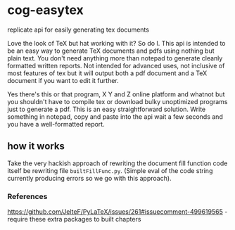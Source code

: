 # cog-easytex

replicate api for easily generating tex documents

Love the look of TeX but hat working with it? So do I. This api is intended to be an easy way to generate TeX documents and pdfs using nothing but plain text. You don't need anything more than notepad to generate cleanly formatted written reports. Not intended for advanced uses, not inclusive of most features of tex but it will output both a pdf document and a TeX document if you want to edit it further. 

Yes there's this or that program, X Y and Z online platform and whatnot but you shouldn't have to compile tex or download bulky unoptimized programs just to generate a pdf. This is an easy straightforward solution. Write something in notepad, copy and paste into the api wait a few seconds and you have a well-formatted report. 


## how it works
Take the very hackish approach of rewriting the document fill function code itself be rewriting file `builtFillFunc.py`. (Simple eval of the code string currently producing errors so we go with this approach). 

### References 

https://github.com/JelteF/PyLaTeX/issues/261#issuecomment-499619565 - require these extra packages to built chapters